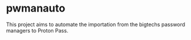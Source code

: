 # pwmanauto
This project aims to automate the importation from the bigtechs password managers to Proton Pass.
